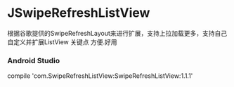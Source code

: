 # JSwipeRefreshListView
根据谷歌提供的SwipeRefreshLayout来进行扩展，支持上拉加载更多，支持自己自定义并扩展ListView 关键点 方便.好用

###  Android Studio
compile 'com.SwipeRefreshListView:SwipeRefreshListView:1.1.1'
